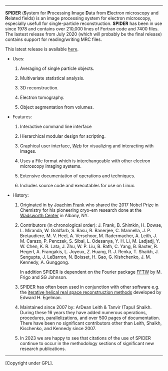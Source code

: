 
-------------------------------------------------------

**SPIDER**  (**S**ystem for **P**rocessing **I**mage **D**ata from **E**lectron microscopy and **R**elated fields) 
is an image processing system for electron microscopy, especially usefull for single-particle reconstruction. 
**SPIDER** has been in use since 1978 and contains 
over 210,000 lines of Fortran code and 7400 files. The lastest release from July 2020 (which will probably be the 
final release) contains support for reading/writing MRC files.  

This latest release is available [here](http://github.com/spider-em/SPIDER/releases). 

* Uses:
               
   1.  Averaging of single particle objects.
  
   2.  Multivariate statistical analysis.
   
   3.  3D reconstruction.
   
   4.  Electron tomography.
   
   5.  Object segmentation from volumes.
       
* Features:
               
   1.   Interactive command line interface
      
   3.   Hierarchical modular design for scripting.  

   4.   Graphical user interface, [*Web*](http://github.com/spider-em/web) 
        for  visualizing and interacting with images.  

   6.   Uses a File format which is interchangeable with other electron microscopy imaging systems.  

   7.   Extensive documentation of  operations and techniques.  
                  
   8.   Includes source code and executables for use on Linux. 
 
* History:

   1.   Originated in by 
           [Joachim Frank](http://franklab.cpmc.columbia.edu/franklab) who
           shared the 2017 Nobel Prize in Chemistry for his pioneering cryo-em research done at the 
           [Wadsworth Center](http://www.wadsworth.org) in Albany, NY.
       
   2.  Contributors (in chronological order): 
          J. Frank,    B. Shimkin,   H. Dowse,       L. Miranda,   W. Goldfarb,  S. Basu,       R. Banerjee,
          C. Mannella, J. P. Bretaudiere, 
          M. V. Heel,  A. Verschoor, M. Radermacher, A. Leith,     J. M. Carazo, P. Penczek,    S. Sibal, 
          L. Odesanya, Y. H. Li,     M. Ladjadj,     Y. W. Chen,   K. R. Lata,   J. Zhu,        W. P. Liu,   B. Rath, 
          C. Yang,     B. Baxter,    R. Hegerl,      A. Frangakis, L. Joyeux,    Z. Huang,      R. J. Renka, 
          T. Shaikh,   J. Sengupta,  J. LeBarron,    N. Boisset,   H. Gao,       G. Kishchenko, J. M. Kennedy, A. Gunggong. 
                
          In addition SPIDER is dependent on the Fourier package [FFTW](http://www.fftw.org) by M. Frigo and SG Johnson.  

   3.   SPIDER has often been used in conjunction with other software e.g. the [iterative helical real space reconstruction methods](http://doi.org/10.1016/j.jsb.2006.05.015) developed by Edward H. Egelman. 
             
   4.   Maintained since 2007 by: ArDean Leith & Tanvir (Tapu) Shaikh. During these 16 years they have added numerous 
        operations, procedures, parallelizations, and over 500 pages of documentation.  There have been no 
        significant contributors other than Leith, Shaikh, Kischenko, and Kennedy since 2007.

  5.    In 2023 we are happy to see that citations of the use of SPIDER continue to occur in the methodology sections of significant new research publications. 

-----------------------------------------------------

[Copyright under GPL].   


